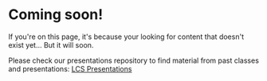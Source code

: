 # Coming soon! 
If you're on this page, it's because your looking for content that doesn't exist yet... But it will soon. 

Please check our presentations repository to find material from past classes and presentations: [LCS Presentations](https://github.com/lovelandcreatorspace/presentations#)
